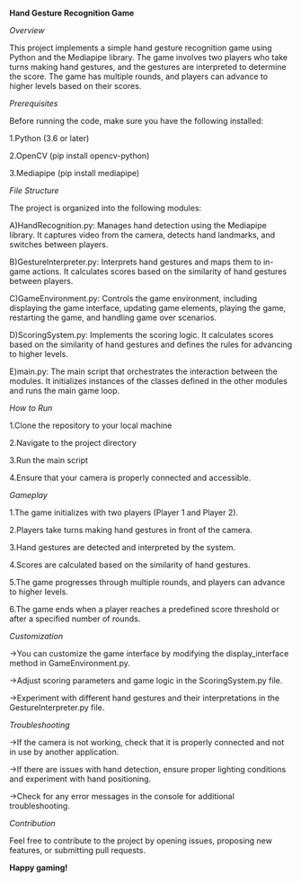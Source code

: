 **Hand Gesture Recognition Game**

*Overview*

This project implements a simple hand gesture recognition game using Python and the Mediapipe library. The game involves two players who take turns making hand gestures, and the gestures are interpreted to determine the score. The game has multiple rounds, and players can advance to higher levels based on their scores.

*Prerequisites*

Before running the code, make sure you have the following installed:

1.Python (3.6 or later)

2.OpenCV (pip install opencv-python)

3.Mediapipe (pip install mediapipe)

*File Structure*

The project is organized into the following modules:

A)HandRecognition.py: Manages hand detection using the Mediapipe library. It captures video from the camera, detects hand landmarks, and switches between players.

B)GestureInterpreter.py: Interprets hand gestures and maps them to in-game actions. It calculates scores based on the similarity of hand gestures between players.

C)GameEnvironment.py: Controls the game environment, including displaying the game interface, updating game elements, playing the game, restarting the game, and handling game over scenarios.

D)ScoringSystem.py: Implements the scoring logic. It calculates scores based on the similarity of hand gestures and defines the rules for advancing to higher levels.

E)main.py: The main script that orchestrates the interaction between the modules. It initializes instances of the classes defined in the other modules and runs the main game loop.

*How to Run*

1.Clone the repository to your local machine

2.Navigate to the project directory

3.Run the main script

4.Ensure that your camera is properly connected and accessible.

*Gameplay*

1.The game initializes with two players (Player 1 and Player 2).

2.Players take turns making hand gestures in front of the camera.

3.Hand gestures are detected and interpreted by the system.

4.Scores are calculated based on the similarity of hand gestures.

5.The game progresses through multiple rounds, and players can advance to higher levels.

6.The game ends when a player reaches a predefined score threshold or after a specified number of rounds.

*Customization*

->You can customize the game interface by modifying the display_interface method in GameEnvironment.py.

->Adjust scoring parameters and game logic in the ScoringSystem.py file.

->Experiment with different hand gestures and their interpretations in the GestureInterpreter.py file.

*Troubleshooting*

->If the camera is not working, check that it is properly connected and not in use by another application.

->If there are issues with hand detection, ensure proper lighting conditions and experiment with hand positioning.

->Check for any error messages in the console for additional troubleshooting.

*Contribution*

Feel free to contribute to the project by opening issues, proposing new features, or submitting pull requests.

**Happy gaming!**



